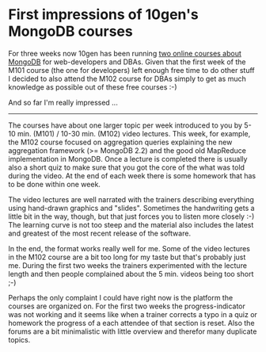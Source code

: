# First impressions of 10gen's MongoDB courses

For three weeks now 10gen has been running [two online courses about MongoDB](https://education.10gen.com/) for web-developers and DBAs. Given that the first week of the M101 course (the one for developers) left enough free time to do other stuff I decided to also attend the M102 course for DBAs simply to get as much knowledge as possible out of these free courses :-)

And so far I'm really impressed ...

------------------------

The courses have about one larger topic per week introduced to you by 5-10 min. (M101) / 10-30 min. (M102) video lectures. This week, for example, the M102 course focused on aggregation queries explaining the new aggregation framework (>= MongoDB 2.2) and the good old MapReduce implementation in MongoDB. Once a lecture is completed there is usually also a short quiz to make sure that you got the core of the what was told during the video. At the end of each week there is some homework that has to be done within one week. 

The video lectures are well narrated with the trainers describing everything using hand-drawn graphics and "slides". Sometimes the handwriting gets a little bit in the way, though, but that just forces you to listen more closely :-) The learning curve is not too steep and the material also includes the latest and greatest of the most recent release of the software.

In the end, the format works really well for me. Some of the video lectures in the M102 course are a bit too long for my taste but that's probably just me. During the first two weeks the trainers experimented with the lecture length and then people complained about the 5 min. videos being too short ;-)

Perhaps the only complaint I could have right now is the platform the courses are organized on. For the first two weeks the progress-indicator was not working and it seems like when a trainer corrects a typo in a quiz or homework the progress of a each attendee of that section is reset. Also the forums are a bit minimalistic with little overview and therefor many duplicate topics.